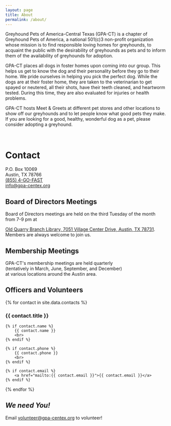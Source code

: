 ```yaml
---
layout: page
title: About
permalink: /about/
---
```


Greyhound Pets of America-Central Texas (GPA-CT) is a chapter of Greyhound Pets of America, a national 501(c)3
non-profit organization whose mission is to find responsible loving homes for greyhounds, to acquaint the public with
the desirability of greyhounds as pets and to inform them of the availability of greyhounds for adoption.

GPA-CT places all dogs in foster homes upon coming into our group.  This helps us get to know the dog and their
personality before they go to their home.  We pride ourselves in helping you pick the perfect dog.  While the dogs are at
their foster home, they are taken to the veterinarian to get spayed or neutered, all their shots, have their teeth
cleaned, and heartworm tested.  During this time, they are also evaluated for injuries or health problems.

GPA-CT hosts Meet & Greets at different pet stores and other locations to show off our greyhounds and to let people know
what good pets they make.  If you are looking for a good, healthy, wonderful dog as a pet, please consider adopting a
greyhound.

<br>
<div class="text-center">

<h1>Contact</h1>

P.O. Box 10069
<br>
Austin, TX 78766
<br>
<a href="tel:855-446-3278">(855) 4-GO-FAST</a>
<br>
<a href="mailto:info@gpa-centex.org">info@gpa-centex.org</a>

<h2>Board of Directors Meetings</h2>

Board of Directors meetings are held on the third Tuesday of the month from 7-9 pm at
<p>
<a href="http://goo.gl/oV0yar">Old Quarry Branch Library, 7051 Village Center Drive, Austin, TX  78731</a>.
<br>Members are always welcome to join us.

<h2>Membership Meetings</h2>

GPA-CT's membership meetings are held quarterly
<br>(tentatively in March, June, September, and December)
<br>at various locations around the Austin area.

<h2>Officers and Volunteers</h2>

<div class="row">
{% for contact in site.data.contacts %}
    <div class="col-md-4">
    <h3>{{ contact.title }}</h3>

    {% if contact.name %}
        {{ contact.name }}
        <br>
    {% endif %}

    {% if contact.phone %}
        {{ contact.phone }}
        <br>
    {% endif %}

    {% if contact.email %}
        <a href="mailto:{{ contact.email }}">{{ contact.email }}</a>
    {% endif %}
</div>
{% endfor %}
</div>

<p>
<h2><i>We need You!</i></h2>
Email <a href="mailto:volunteer@gpa-centex.org">volunteer@gpa-centex.org</a> to volunteer!
